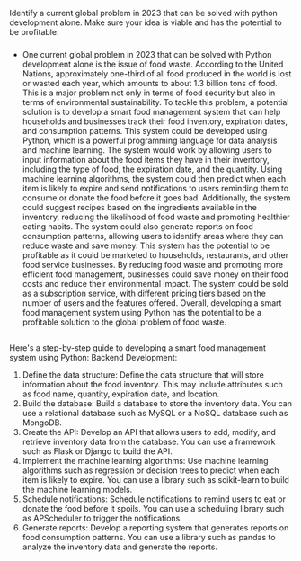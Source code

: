 

Identify a current global problem in 2023 that can be solved with python development alone. 
Make sure your idea is viable and has the potential to be profitable:

###
- One current global problem in 2023 that can be solved with Python development alone is the issue of food waste. 
According to the United Nations, approximately one-third of all food produced in the world is lost or wasted each year, which amounts to about 1.3 billion tons of food. 
This is a major problem not only in terms of food security but also in terms of environmental sustainability.
To tackle this problem, a potential solution is to develop a smart food management system that can help households and businesses track their food inventory, expiration dates, and consumption patterns. This system could be developed using Python, which is a powerful programming language for data analysis and machine learning.
The system would work by allowing users to input information about the food items they have in their inventory, including the type of food, the expiration date, and the quantity. Using machine learning algorithms, the system could then predict when each item is likely to expire and send notifications to users reminding them to consume or donate the food before it goes bad.
Additionally, the system could suggest recipes based on the ingredients available in the inventory, reducing the likelihood of food waste and promoting healthier eating habits. The system could also generate reports on food consumption patterns, allowing users to identify areas where they can reduce waste and save money.
This system has the potential to be profitable as it could be marketed to households, restaurants, and other food service businesses. By reducing food waste and promoting more efficient food management, businesses could save money on their food costs and reduce their environmental impact. The system could be sold as a subscription service, with different pricing tiers based on the number of users and the features offered.
Overall, developing a smart food management system using Python has the potential to be a profitable solution to the global problem of food waste.

##
Here's a step-by-step guide to developing a smart food management system using Python:
Backend Development:
1. Define the data structure: Define the data structure that will store information about the food inventory. This may include attributes such as food name, quantity, expiration date, and location.
2. Build the database: Build a database to store the inventory data. You can use a relational database such as MySQL or a NoSQL database such as MongoDB.
3. Create the API: Develop an API that allows users to add, modify, and retrieve inventory data from the database. You can use a framework such as Flask or Django to build the API.
4. Implement the machine learning algorithms: Use machine learning algorithms such as regression or decision trees to predict when each item is likely to expire. You can use a library such as scikit-learn to build the machine learning models.
5. Schedule notifications: Schedule notifications to remind users to eat or donate the food before it spoils. You can use a scheduling library such as APScheduler to trigger the notifications.
6. Generate reports: Develop a reporting system that generates reports on food consumption patterns. You can use a library such as pandas to analyze the inventory data and generate the reports.
